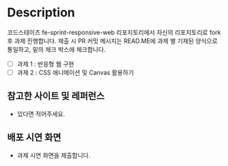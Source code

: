 # Description
코드스테이츠 fe-sprint-responsive-web 리포지토리에서 자신의 리포지토리로 fork후 과제 진행합니다.
제출 시 PR 커밋 메시지는 READ.ME에 과제 별 기재된 양식으로 통일하고, 밑의 체크 박스에 체크합니다.

- [ ] 과제 1 : 반응형 웹 구현
- [ ] 과제 2 : CSS 애니메이션 및 Canvas 활용하기

## 참고한 사이트 및 레퍼런스
- 있다면 적어주세요.

## 배포 시연 화면
- 과제 시연 화면을 제출합니다.